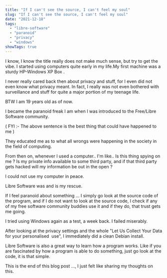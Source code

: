 ```yaml
---
title: "If I can't see the source, I can't feel my soul"
slug: "If I can't see the source, I can't feel my soul"
date: "2021-12-18"
tags: 
  - "libre-software"
  - "paranoid"
  - "privacy"
  - "windows"
showTags: true
---
```


I know, I know the title really does not make much sense, but try to get the vibe. I started using computers quite early in my life.My first machine was a sturdy HP-Windows XP Box .

I never really cared back then about privacy and stuff, for I even did not even know what privacy meant. In fact, I really was not even bothered with surveillance and stuff for quite a major portion of my teenage life.

BTW I am 19 years old as of now.

I became the paranoid freak I am when I was introduced to the Free/Libre Software community.

( FYI :- The above sentence is the best thing that could have happened to me )

They educated me as to what all wrongs were happening in the society in the field of computing.

From then on, whenever I used a computer.. I'm like.. Is this thing spying on me ? Is my private info available to some third party, and if that third party gets hacked will my information be out in the open ?

I could not use my computer in peace.

Libre Software was and is my rescue.

If I feel paranoid about something ... I simply go look at the source code of the program, and if I do not want to look at the source code, I check if any of my free software community buddies use it and if they do, that trust gets me going.

I tried using Windows again as a test, a week back. I failed miserably.

After looking at the privacy settings and the whole "Let Us Collect Your Data for your personalised  use", I immediately did a clean Debian install.

Libre Software is also a great way to learn how a program works. Like if you are fascinated by how a program is able to do something, just go look at the code, it is that simple.

This is the end of this blog post …, I just felt like sharing my thoughts on this.
